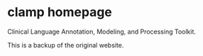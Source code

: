 # clamp homepage

Clinical Language Annotation, Modeling, and Processing Toolkit.

This is a backup of the original website.